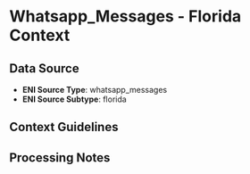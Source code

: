 # Whatsapp_Messages - Florida Context

## Data Source
- **ENI Source Type**: whatsapp_messages
- **ENI Source Subtype**: florida

## Context Guidelines

<!-- Add your context guidelines here -->

## Processing Notes

<!-- Add any specific processing notes for this data type -->

